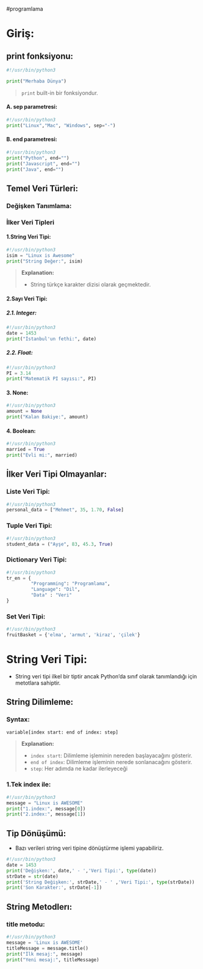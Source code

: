 #programlama

# Giriş:

## print fonksiyonu:
```python
#!/usr/bin/python3

print("Merhaba Dünya")
```
> `print` built-in bir fonksiyondur.

#### A. sep parametresi:
```python
#!/usr/bin/python3
print("Linux","Mac", "Windows", sep="-")
```

#### B. end parametresi:

```python
#!/usr/bin/python3
print("Python", end="")
print("Javascript", end="")
print("Java", end="")
```

## Temel Veri Türleri:

### Değişken Tanımlama:


### İlker Veri Tipleri
#### 1.String Veri Tipi:

```python
#!/usr/bin/python3
isim = "Linux is Awesome"
print("String Değer:", isim)
```
> **Explanation:**
> + String türkçe karakter dizisi olarak geçmektedir.

#### 2.Sayı Veri Tipi:
##### 2.1. Integer:
```python
#!/usr/bin/python3
date = 1453
print("İstanbul'un fethi:", date)
```

##### 2.2. Float:
```python
#!/usr/bin/python3
PI = 3.14
print("Matematik PI sayısı:", PI)
```

#### 3. None:
```python
#!/usr/bin/python3
amount = None
print("Kalan Bakiye:", amount)
```

#### 4. Boolean:
```python
#!/usr/bin/python3
married = True
print("Evli mi:", married)
```

## İlker Veri Tipi Olmayanlar:
### Liste Veri Tipi:
```python
#!/usr/bin/python3
personal_data = ["Mehmet", 35, 1.70, False]
```

### Tuple Veri Tipi:
```python
#!/usr/bin/python3
student_data = ("Ayşe", 83, 45.3, True)
```

### Dictionary Veri Tipi:
```python
#!/usr/bin/python3
tr_en = {
		 "Programming": "Programlama",
		 "Language": "Dil",
		 "Data" : "Veri"
}
```

### Set Veri Tipi:
```python
#!/usr/bin/python3
fruitBasket = {'elma', 'armut', 'kiraz', 'çilek'}
```

# String Veri Tipi:
+ String veri tipi ilkel bir tiptir ancak Python’da sınıf olarak tanımlandığı için metotlara sahiptir.

## String Dilimleme:
### Syntax:
```python
variable[index start: end of index: step]
```
> **Explanation:**
> + `index start`:  Dilimleme işleminin nereden başlayacağını gösterir.
> + `end of index`: Dilimleme işleminin nerede sonlanacağını gösterir.
> + `step`: Her adımda ne kadar ilerleyeceği

### 1.Tek index ile:
```python
#!/usr/bin/python3
message = "Linux is AWESOME"
print("1.index:", message[0])
print("2.index:", message[1])
```


## Tip Dönüşümü:
+ Bazı verileri string veri tipine dönüştürme işlemi yapabiliriz.

```python
#!/usr/bin/python3
date = 1453
print('Değişken:', date,' - ','Veri Tipi:', type(date))
strDate = str(date)
print('String Değişken:', strDate,' - ' ,'Veri Tipi:', type(strDate))
print('Son Karakter:', strDate[-1])
```


## String Metodlerı:

### title metodu:
```python
#!/usr/bin/python3
message = 'Linux is AWESOME'
titleMessage = message.title()
print("İlk mesaj:", message)
print("Yeni mesaj:", titleMessage)
```






